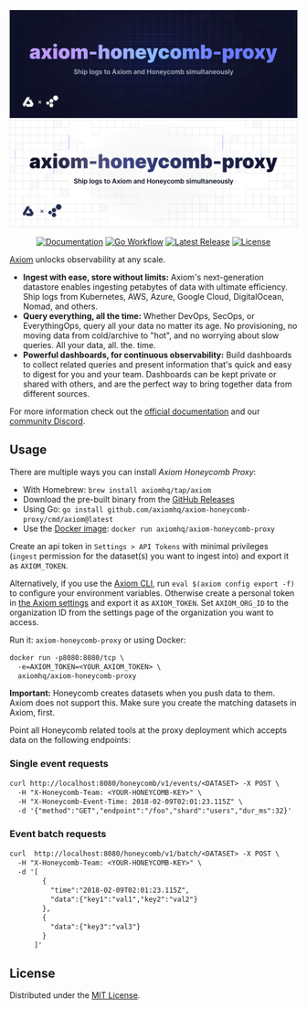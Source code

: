 ![axiom-honeycomb-proxy: Ship logs to Axiom and Honeycomb simultaneously](.github/images/banner-dark.svg#gh-dark-mode-only)
![axiom-honeycomb-proxy: Ship logs to Axiom and Honeycomb simultaneously](.github/images/banner-light.svg#gh-light-mode-only)

<div align="center">

[![Documentation][docs_badge]][docs]
[![Go Workflow][workflow_badge]][workflow]
[![Latest Release][release_badge]][release]
[![License][license_badge]][license]

</div>

[Axiom](https://axiom.co) unlocks observability at any scale.

- **Ingest with ease, store without limits:** Axiom's next-generation datastore
  enables ingesting petabytes of data with ultimate efficiency. Ship logs from
  Kubernetes, AWS, Azure, Google Cloud, DigitalOcean, Nomad, and others.
- **Query everything, all the time:** Whether DevOps, SecOps, or EverythingOps,
  query all your data no matter its age. No provisioning, no moving data from
  cold/archive to "hot", and no worrying about slow queries. All your data, all.
  the. time.
- **Powerful dashboards, for continuous observability:** Build dashboards to
  collect related queries and present information that's quick and easy to
  digest for you and your team. Dashboards can be kept private or shared with
  others, and are the perfect way to bring together data from different sources.

For more information check out the
[official documentation](https://axiom.co/docs) and our
[community Discord](https://axiom.co/discord).

## Usage

There are multiple ways you can install _Axiom Honeycomb Proxy_:

- With Homebrew: `brew install axiomhq/tap/axiom`
- Download the pre-built binary from the
  [GitHub Releases](https://github.com/axiomhq/axiom-honeycomb-proxy/releases/latest)
- Using Go:
  `go install github.com/axiomhq/axiom-honeycomb-proxy/cmd/axiom@latest`
- Use the
  [Docker image](https://hub.docker.com/r/axiomhq/axiom-honeycomb-proxy):
  `docker run axiomhq/axiom-honeycomb-proxy`

Create an api token in `Settings > API Tokens` with minimal privileges (`ingest`
permission for the dataset(s) you want to ingest into) and export it as
`AXIOM_TOKEN`.

Alternatively, if you use the [Axiom CLI](https://github.com/axiomhq/cli), run
`eval $(axiom config export -f)` to configure your environment variables.
Otherwise create a personal token in
[the Axiom settings](https://app.axiom.co/profile) and export it as
`AXIOM_TOKEN`. Set `AXIOM_ORG_ID` to the organization ID from the settings
page of the organization you want to access.

Run it: `axiom-honeycomb-proxy` or using Docker:

```shell
docker run -p8080:8080/tcp \
  -e=AXIOM_TOKEN=<YOUR_AXIOM_TOKEN> \
  axiomhq/axiom-honeycomb-proxy
```

**Important:** Honeycomb creates datasets when you push data to them. Axiom does
not support this. Make sure you create the matching datasets in Axiom, first.

Point all Honeycomb related tools at the proxy deployment which accepts data on
the following endpoints:

### Single event requests

```shell
curl http://localhost:8080/honeycomb/v1/events/<DATASET> -X POST \
  -H "X-Honeycomb-Team: <YOUR-HONEYCOMB-KEY>" \
  -H "X-Honeycomb-Event-Time: 2018-02-09T02:01:23.115Z" \
  -d '{"method":"GET","endpoint":"/foo","shard":"users","dur_ms":32}'
```

### Event batch requests

```shell
curl  http://localhost:8080/honeycomb/v1/batch/<DATASET> -X POST \
  -H "X-Honeycomb-Team: <YOUR-HONEYCOMB-KEY>" \
  -d '[
        {
          "time":"2018-02-09T02:01:23.115Z",
          "data":{"key1":"val1","key2":"val2"}
        },
        {
          "data":{"key3":"val3"}
        }
      ]'
```

## License

Distributed under the [MIT License](./LICENSE).

<!-- Badges -->

[docs]: https://docs.axiom.co
[docs_badge]: https://img.shields.io/badge/docs-reference-blue.svg
[workflow]: https://github.com/axiomhq/axiom-honeycomb-proxy/actions/workflows/push.yaml
[workflow_badge]: https://img.shields.io/github/actions/workflow/status/axiomhq/axiom-honeycomb-proxy/push.yaml?branch=main&ghcache=unused
[release]: https://github.com/axiomhq/axiom-honeycomb-proxy/releases/latest
[release_badge]: https://img.shields.io/github/release/axiomhq/axiom-honeycomb-proxy.svg
[license]: https://opensource.org/licenses/MIT
[license_badge]: https://img.shields.io/github/license/axiomhq/axiom-honeycomb-proxy.svg?color=blue
